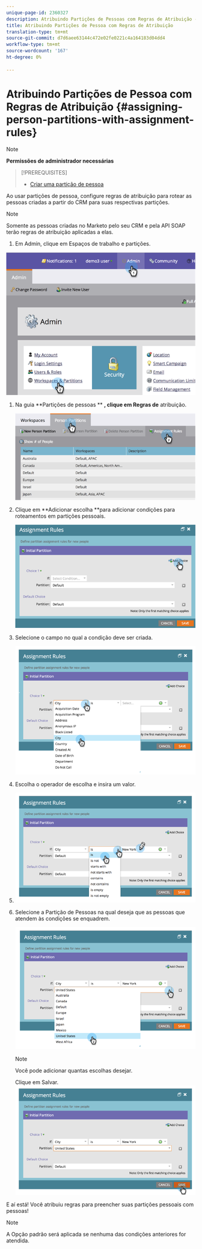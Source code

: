 ```yaml
---
unique-page-id: 2360327
description: Atribuindo Partições de Pessoas com Regras de Atribuição - Documentos do Marketing - Documentação do Produto
title: Atribuindo Partições de Pessoa com Regras de Atribuição
translation-type: tm+mt
source-git-commit: d7d6aee63144c472e02fe0221c4a164183d04dd4
workflow-type: tm+mt
source-wordcount: '167'
ht-degree: 0%

---
```



# Atribuindo Partições de Pessoa com Regras de Atribuição {#assigning-person-partitions-with-assignment-rules}

>[!NOTE]
>
>**Permissões de administrador necessárias**

>[!PREREQUISITES]
>
>* [Criar uma partição de pessoa](create-a-person-partition.md)

>



Ao usar partições de pessoa, configure regras de atribuição para rotear as pessoas criadas a partir do CRM para suas respectivas partições.

>[!NOTE]
>
>Somente as pessoas criadas no Marketo pelo seu CRM e pela API SOAP terão regras de atribuição aplicadas a elas.

1. Em Admin, clique em Espaços de trabalho e partições.

![](assets/image2014-9-17-10-3a32-3a55.png)

1. Na guia **Partições de pessoas ** **, clique em Regras de** atribuição.

   ![](assets/two-6.png)

1. Clique em **Adicionar escolha **para adicionar condições para roteamentos em partições pessoais.

   ![](assets/three-6.png)

1. Selecione o campo no qual a condição deve ser criada.

   ![](assets/four-5.png)

1. Escolha o operador de escolha e insira um valor.
1. ![](assets/five-1.png)

1. Selecione a Partição de Pessoas na qual deseja que as pessoas que atendem às condições se enquadrem.

   ![](assets/six-1.png)

   >[!NOTE]
   >
   >
   >Você pode adicionar quantas escolhas desejar.

   Clique em Salvar.
   ![](assets/seven.png)

E aí está! Você atribuiu regras para preencher suas partições pessoais com pessoas!

>[!NOTE]
>
>A Opção padrão será aplicada se nenhuma das condições anteriores for atendida.

